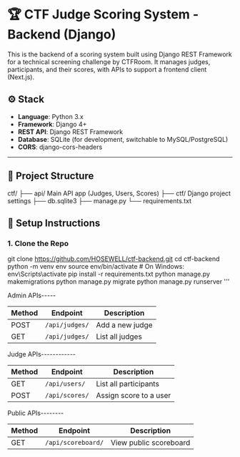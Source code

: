 # 🏆 CTF Judge Scoring System - Backend (Django)

This is the backend of a scoring system built using Django REST Framework for a technical screening challenge by CTFRoom. It manages judges, participants, and their scores, with APIs to support a frontend client (Next.js).

## ⚙️ Stack

- **Language**: Python 3.x  
- **Framework**: Django 4+  
- **REST API**: Django REST Framework  
- **Database**: SQLite (for development, switchable to MySQL/PostgreSQL)  
- **CORS**: django-cors-headers

---

## 📁 Project Structure
ctf/
├── api/ Main API app (Judges, Users, Scores)
├── ctf/ Django project settings
├── db.sqlite3 
├── manage.py
└── requirements.txt


## 🔧 Setup Instructions

### 1. Clone the Repo

git clone https://github.com/HOSEWELL/ctf-backend.git
cd ctf-backend
python -m venv env
source env/bin/activate  # On Windows: env\Scripts\activate
pip install -r requirements.txt
python manage.py makemigrations
python manage.py migrate
python manage.py runserver '''

Admin APIs-----

| Method | Endpoint       | Description     |
| ------ | -------------- | --------------- |
| POST   | `/api/judges/` | Add a new judge |
| GET    | `/api/judges/` | List all judges |

Judge APIs------------

| Method | Endpoint       | Description            |
| ------ | -------------- | ---------------------- |
| GET    | `/api/users/`  | List all participants  |
| POST   | `/api/scores/` | Assign score to a user |


Public APIs--------

| Method | Endpoint           | Description            |
| ------ | ------------------ | ---------------------- |
| GET    | `/api/scoreboard/` | View public scoreboard |
